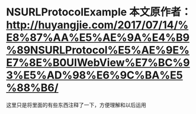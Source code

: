 # NSURLProtocolExample 本文原作者：http://huyangjie.com/2017/07/14/%E8%87%AA%E5%AE%9A%E4%B9%89NSURLProtocol%E5%AE%9E%E7%8E%B0UIWebView%E7%BC%93%E5%AD%98%E6%9C%BA%E5%88%B6/

这里只是将里面的有些东西注释了一下，方便理解和以后运用
